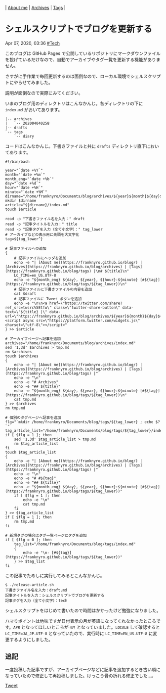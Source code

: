 | [About me](https://franknyro.github.io/blog/) | [Archives](https://franknyro.github.io/blog/archives) | [Tags](https://franknyro.github.io/blog/tags) |
# シェルスクリプトでブログを更新する

Apr 07, 2020, 03:36 [#Tech](https://franknyro.github.io/blog/tags/tech)

このブログは GitHub Pages で公開しているリポジトリにマークダウンファイルを投げているだけなので、自動でアーカイブやタグ一覧を更新する機能がありません。

さすがに手作業で毎回更新するのは面倒なので、ローカル環境でシェルスクリプトにやらせてみました。

説明が面倒なので実際にみてください。

いまのブログ用のディレクトリはこんなかんじ。各ディレクトリの下に `index.md` がおいてあります。

```
|-- archives
|   `-- 202004040258
|-- drafts
`-- tags
    `-- diary
```

コードはこんなかんじ。下書きファイルと共に `drafts` ディレクトリ直下においてあります。

```shell
#!/bin/bash

year="`date +%Y`"
month="`date +%m`"
month_eng="`date +%b`"
day="`date +%d`"
hour="`date +%H`"
minute="`date +%M`"
dirname="/home/franknyro/Documents/blog/archives/${year}${month}${day}${hour}${minute}"
mkdir $dirname
article="${dirname}/index.md"
touch $article

read -p "下書きファイル名を入力：" draft
read -p "記事タイトルを入力：" title
read -p "記事タグを入力（全て小文字）：" tag_lower
# アーカイブなどの表示用に先頭を大文字化
tag=${tag_lower^}

# 記事ファイルへの追加
{
    # 記事ファイルにヘッダを追加
    echo -e "| [About me](https://franknyro.github.io/blog/) | [Archives](https://franknyro.github.io/blog/archives) | [Tags](https://franknyro.github.io/blog/tags) |\n# ${title}\n"
    LC_TIME=en_US.UTF-8
    echo -e "${month_eng} ${day}, ${year}, ${hour}:${minute} [#${tag}](https://franknyro.github.io/blog/tags/${tag_lower})\n"
    # 記事ファイルに下書きファイルの内容を追加
    cat $draft
    # 記事ファイルに Tweet ボタンを追加
    echo -e "\n\n<a href=\"https://twitter.com/share?ref_src=twsrc%5Etfw\" class=\"twitter-share-button\" data-text=\"${title} |\" data-url=\"https://franknyro.github.io/blog/archives/${year}${month}${day}${hour}${minute}/\">Tweet</a><script async src=\"https://platform.twitter.com/widgets.js\" charset=\"utf-8\"></script>"
} >> $article

# アーカイブページへ記事を追加
archives="/home/franknyro/Documents/blog/archives/index.md"
sed '1,3d' $archives > tmp.md
rm $archives
touch $archives
{
    echo -e "| [About me](https://franknyro.github.io/blog/) | [Archives](https://franknyro.github.io/blog/archives) | [Tags](https://franknyro.github.io/blog/tags) |"
    echo -e "\n"
    echo -e "# Archives"
    echo -e "## ${title}"
    echo -e "${month_eng} ${day}, ${year}, ${hour}:${minute} [#${tag}](https://franknyro.github.io/blog/tags/${tag_lower})\n"
    cat tmp.md
} >> $archives
rm tmp.md

# 個別のタグページへ記事を追加
flg="`mkdir /home/franknyro/Documents/blog/tags/${tag_lower} ; echo $?`"
tag_article_list="/home/franknyro/Documents/blog/tags/${tag_lower}/index.md"
if [ $flg = 1 ]; then
    sed '1,3d' $tag_article_list > tmp.md
    rm $tag_article_list
fi
touch $tag_article_list
{
    echo -e "| [About me](https://franknyro.github.io/blog/) | [Archives](https://franknyro.github.io/blog/archives) | [Tags](https://franknyro.github.io/blog/tags) |"
    echo -e "\n"
    echo -e "# #${tag}"
    echo -e "## ${title}"
    echo -e "${month_eng} ${day}, ${year}, ${hour}:${minute} [#${tag}](https://franknyro.github.io/blog/tags/${tag_lower})"
    if [ $flg = 1 ]; then
        echo -e "\n"
        cat tmp.md
    fi
} >> $tag_article_list
if [ $flg = 1 ]; then
    rm tmp.md
fi

# 新規タグの場合はタグ一覧ページにタグを追加
if [ $flg = 0 ]; then
    tag_list="/home/franknyro/Documents/blog/tags/index.md"
    {
        echo -e "\n- [#${tag}](https://franknyro.github.io/blog/tags/${tag_lower})"
    } >> $tag_list
fi
```

この記事でためしに実行してみるとこんなかんじ。

```
$ ./release-article.sh 
下書きファイル名を入力：draft.md
記事タイトルを入力：シェルスクリプトでブログを更新する
記事タグを入力（全て小文字）：tech
```

シェルスクリプトをはじめて書いたので時間はかかったけど勉強になりました。

ハマりポイントは地味ですが日付表示の月が英語になってくれなかったところです。`APR` となってほしいところが `4月` となっていました。`LOCALE` して確認すると `LC_TIME=JA_JP.UTF-8` となっていたので、実行時に `LC_TIME=EN_US.UTF-8` に変更するようにしました。

## 追記
一度投稿した記事ですが、アーカイブページなどに記事を追加するとき古い順になっていたので修正して再投稿しました。けっこう骨の折れる修正でした…。

<a href="https://twitter.com/share?ref_src=twsrc%5Etfw" class="twitter-share-button" data-text="シェルスクリプトでブログを更新する |" data-url="https://franknyro.github.io/blog/archives/202004070336/">Tweet</a><script async src="https://platform.twitter.com/widgets.js" charset="utf-8"></script>
